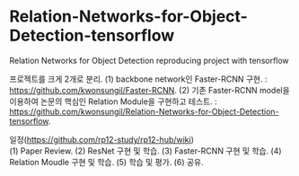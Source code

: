 # Relation-Networks-for-Object-Detection-tensorflow
Relation Networks for Object Detection reproducing project with tensorflow

프로젝트를 크게 2개로 분리. 
(1) backbone network인 Faster-RCNN 구현. 
 : https://github.com/kwonsungil/Faster-RCNN. 
(2) 기존 Faster-RCNN model을 이용하여 논문의 핵심인 Relation Module을 구현하고 테스트. 
 : https://github.com/kwonsungil/Relation-Networks-for-Object-Detection-tensorflow. 
 
일정(https://github.com/rp12-study/rp12-hub/wiki)  
(1) Paper Review. 
(2) ResNet 구현 및 학습. 
(3) Faster-RCNN 구현 및 학습. 
(4) Relation Moudle 구현 및 학습. 
(5) 학습 및 평가. 
(6) 공유. 
